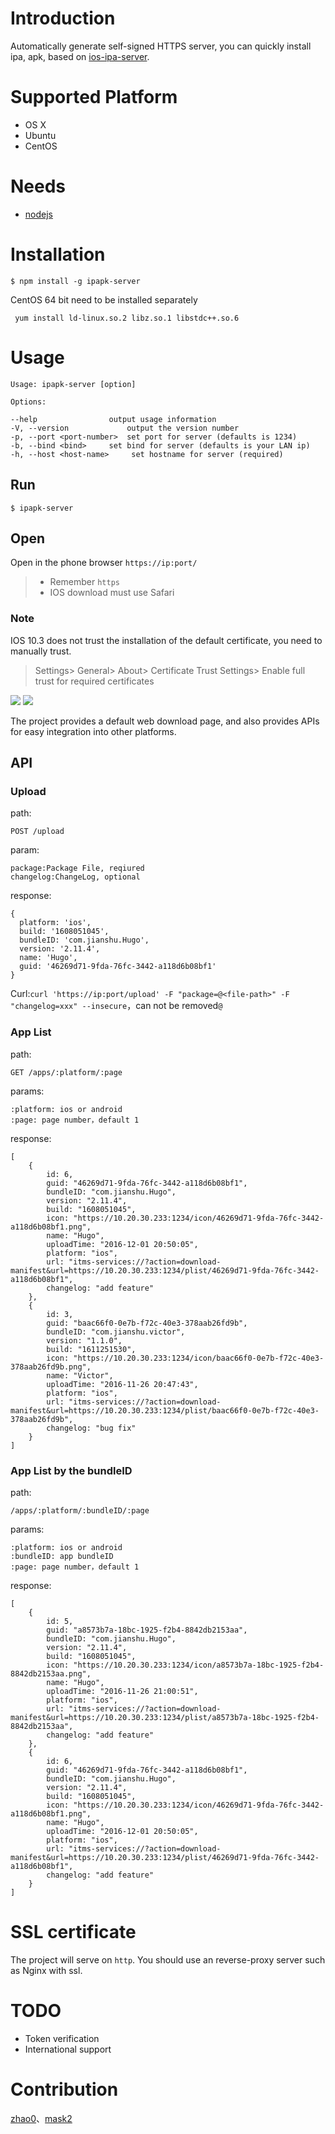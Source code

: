 # Introduction
Automatically generate self-signed HTTPS server, you can quickly install ipa, apk, based on [ios-ipa-server](https://github.com/bumaociyuan/ios-ipa-server).

# Supported Platform
* OS X
* Ubuntu
* CentOS

# Needs
* [nodejs](https://nodejs.org/)

# Installation
```
$ npm install -g ipapk-server
```
CentOS 64 bit need to be installed separately

```
 yum install ld-linux.so.2 libz.so.1 libstdc++.so.6
```

# Usage
```
Usage: ipapk-server [option]

Options:

--help                output usage information
-V, --version             output the version number
-p, --port <port-number>  set port for server (defaults is 1234)
-b, --bind <bind>     set bind for server (defaults is your LAN ip)
-h, --host <host-name>     set hostname for server (required)
```

## Run
```
$ ipapk-server

```

## Open
Open in the phone browser `https://ip:port/`
> - Remember `https`
> - IOS download must use Safari
### Note
IOS 10.3 does not trust the installation of the default certificate, you need to manually trust.
> Settings> General> About> Certificate Trust Settings> Enable full trust for required certificates

![](ss1.jpeg)
![](ss2.jpeg)

The project provides a default web download page, and also provides APIs for easy integration into other platforms.

## API
### Upload
path:

```
POST /upload
```

param:

```
package:Package File, reqiured
changelog:ChangeLog, optional
```
response:

```
{
  platform: 'ios',
  build: '1608051045',
  bundleID: 'com.jianshu.Hugo',
  version: '2.11.4',
  name: 'Hugo',
  guid: '46269d71-9fda-76fc-3442-a118d6b08bf1'
}
```
Curl:`curl 'https://ip:port/upload' -F "package=@<file-path>" -F "changelog=xxx" --insecure`，can not be removed`@`

### App List
path:

```
GET /apps/:platform/:page
```
params:

```
:platform: ios or android
:page: page number，default 1
```
response:

```
[
	{
		id: 6,
		guid: "46269d71-9fda-76fc-3442-a118d6b08bf1",
		bundleID: "com.jianshu.Hugo",
		version: "2.11.4",
		build: "1608051045",
		icon: "https://10.20.30.233:1234/icon/46269d71-9fda-76fc-3442-a118d6b08bf1.png",
		name: "Hugo",
		uploadTime: "2016-12-01 20:50:05",
		platform: "ios",
		url: "itms-services://?action=download-manifest&url=https://10.20.30.233:1234/plist/46269d71-9fda-76fc-3442-a118d6b08bf1",
		changelog: "add feature"
	},
	{
		id: 3,
		guid: "baac66f0-0e7b-f72c-40e3-378aab26fd9b",
		bundleID: "com.jianshu.victor",
		version: "1.1.0",
		build: "1611251530",
		icon: "https://10.20.30.233:1234/icon/baac66f0-0e7b-f72c-40e3-378aab26fd9b.png",
		name: "Victor",
		uploadTime: "2016-11-26 20:47:43",
		platform: "ios",
		url: "itms-services://?action=download-manifest&url=https://10.20.30.233:1234/plist/baac66f0-0e7b-f72c-40e3-378aab26fd9b",
		changelog: "bug fix"
	}
]
```
### App List by the bundleID
path:

```
/apps/:platform/:bundleID/:page
```
params:

```
:platform: ios or android
:bundleID: app bundleID
:page: page number，default 1
```
response:

```
[
	{
		id: 5,
		guid: "a8573b7a-18bc-1925-f2b4-8842db2153aa",
		bundleID: "com.jianshu.Hugo",
		version: "2.11.4",
		build: "1608051045",
		icon: "https://10.20.30.233:1234/icon/a8573b7a-18bc-1925-f2b4-8842db2153aa.png",
		name: "Hugo",
		uploadTime: "2016-11-26 21:00:51",
		platform: "ios",
		url: "itms-services://?action=download-manifest&url=https://10.20.30.233:1234/plist/a8573b7a-18bc-1925-f2b4-8842db2153aa",
		changelog: "add feature"
	},
	{
		id: 6,
		guid: "46269d71-9fda-76fc-3442-a118d6b08bf1",
		bundleID: "com.jianshu.Hugo",
		version: "2.11.4",
		build: "1608051045",
		icon: "https://10.20.30.233:1234/icon/46269d71-9fda-76fc-3442-a118d6b08bf1.png",
		name: "Hugo",
		uploadTime: "2016-12-01 20:50:05",
		platform: "ios",
		url: "itms-services://?action=download-manifest&url=https://10.20.30.233:1234/plist/46269d71-9fda-76fc-3442-a118d6b08bf1",
		changelog: "add feature"
	}
]
```
# SSL certificate
The project will serve on `http`. You should use an reverse-proxy server such as Nginx with ssl.


# TODO
- Token verification
- International support

# Contribution
[zhao0](https://github.com/zhao0)、[mask2](https://github.com/mask2)
